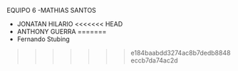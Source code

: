EQUIPO 6
-MATHIAS SANTOS
- JONATAN HILARIO
<<<<<<< HEAD
- ANTHONY GUERRA
=======
- Fernando Stubing
>>>>>>> e184baabdd3274ac8b7dedb8848eccb7da74ac2d
